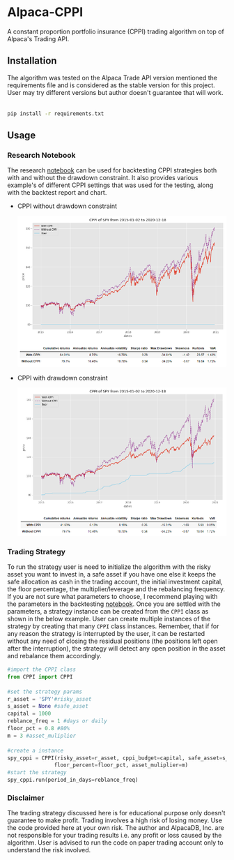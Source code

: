# Alpaca-CPPI
A constant proportion portfolio insurance (CPPI) trading algorithm on top of Alpaca's Trading API.

## Installation
The algorithm was tested on the Alpaca Trade API version mentioned the requirements file and is considered as the stable version for this project.
User may try different versions but author doesn't guarantee that will work.

```bash

pip install -r requirements.txt
```
## Usage

### Research Notebook

The research [notebook](https://github.com/Harkishan-99/Alpaca-CPPI/blob/main/notebook.ipynb) can be used for backtesting CPPI strategies both with and without
the drawdown constraint. It also provides various example's of different CPPI settings that was used for the testing, along with the backtest report and chart.

* CPPI without drawdown constraint

   <img src="./img/without_dd.png">

* CPPI with drawdown constraint

   <img src="./img/with_dd.png">


### Trading Strategy

To run the strategy user is need to initialize the algorithm with the risky asset you want to invest in, a safe asset if you have one else it keeps
the safe allocation as cash in the trading account, the initial investment capital, the floor percentage, the multiplier/leverage and the rebalancing frequency.
If you are not sure what parameters to choose, I recommend playing with the parameters in the backtesting [notebook](https://github.com/Harkishan-99/Alpaca-CPPI/blob/main/notebook.ipynb).
Once you are settled with the parameters, a strategy instance can be created from the ```CPPI``` class as shown in the below example. User can create multiple
instances of the strategy by creating that many ```CPPI``` class instances. Remember, that if for any reason the strategy is interrupted by the user, it can be
restarted without any need of closing the residual positions (the positions left open after the interruption), the strategy  will detect any open position in
the asset and rebalance them accordingly.

```python
#import the CPPI class
from CPPI import CPPI

#set the strategy params
r_asset = 'SPY'#risky_asset
s_asset = None #safe_asset
capital = 1000
reblance_freq = 1 #days or daily
floor_pct = 0.8 #80%
m = 3 #asset_muliplier

#create a instance
spy_cppi = CPPI(risky_asset=r_asset, cppi_budget=capital, safe_asset=s_asset,
               floor_percent=floor_pct, asset_muliplier=m)
#start the strategy
spy_cppi.run(period_in_days=reblance_freq)
```
### Disclaimer
The trading strategy discussed here is for educational purpose only doesn't guarantee to make profit. Trading involves a high risk of losing money.
Use the code provided here at your own risk. The author and AlpacaDB, Inc. are not responsible for your trading results i.e. any profit or loss caused
by the algorithm.
User is advised to run the code on paper trading account only to understand the risk involved.
